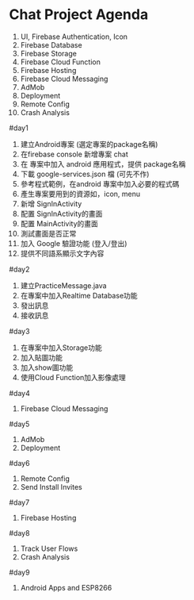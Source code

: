 
# Chat Project Agenda
1. UI, Firebase Authentication, Icon
2. Firebase Database
3. Firebase Storage
4. Firebase Cloud Function
5. Firebase Hosting
6. Firebase Cloud Messaging
7. AdMob
8. Deployment
9. Remote Config
10. Crash Analysis

#day1
1. 建立Android專案 (選定專案的package名稱)
2. 在firebase console 新增專案 chat
3. 在 專案中加入 android 應用程式，提供 package名稱
4. 下載 google-services.json 檔 (可先不作)
5. 參考程式範例，在android 專案中加入必要的程式碼
6. 產生專案要用到的資源如，icon, menu
7. 新增 SignInActivity
8. 配置 SignInActivity的畫面
9. 配置 MainActivity的畫面
10. 測試畫面是否正常
11. 加入 Google 驗證功能 (登入/登出)
12. 提供不同語系顯示文字內容

#day2
1. 建立PracticeMessage.java
2. 在專案中加入Realtime Database功能
3. 發出訊息
4. 接收訊息

#day3
1. 在專案中加入Storage功能
2. 加入貼圖功能
3. 加入show圖功能
4. 使用Cloud Function加入影像處理

#day4
1. Firebase Cloud Messaging

#day5
1. AdMob
2. Deployment

#day6
1. Remote Config
2. Send Install Invites

#day7
1. Firebase Hosting

#day8
1. Track User Flows
2. Crash Analysis

#day9
1. Android Apps and ESP8266

